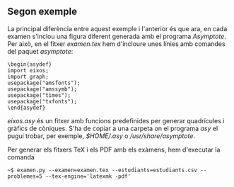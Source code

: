 ## Segon exemple

La principal diferència entre aquest exemple i l'anterior és que ara, en cada examen s'inclou una figura diferent generada amb el programa _Asymptote_. Per això, en el fitxer _examen.tex_ hem d'incloure unes línies amb comandes del paquet _asymptote_:
```
\begin{asydef}
import eixos;
import graph;
usepackage("amsfonts");
usepackage("amssymb");
usepackage("times");
usepackage("txfonts");
\end{asydef}
```
_eixos.asy_ és un fitxer amb funcions predefinides per generar quadrícules i gràfics de còniques. S'ha de copiar a una carpeta on el programa _asy_ el pugui trobar, per exemple, _$HOME/.asy_ o _/usr/share/asymptote_.

Per generar els fitxers TeX i els PDF amb els exàmens, hem d'executar la comanda
```
~$ examen.py --examen=examen.tex --estudiants=estudiants.csv --problemes=5 --tex-engine='latexmk -pdf'
```
